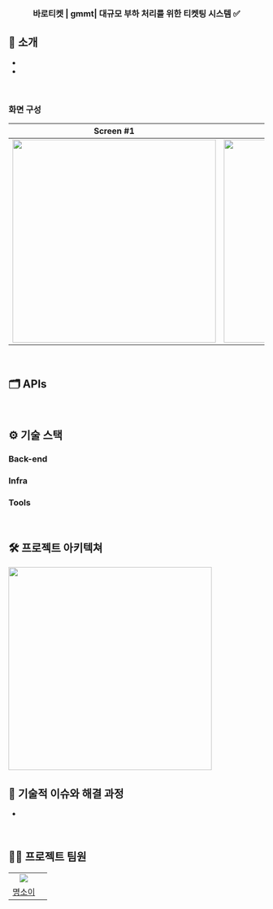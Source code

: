 <div align="center">

### 바로티켓 | gmmt| 대규모 부하 처리를 위한 티켓팅 시스템 ✅

</div> 

## 📝 소개
>

- 
- 
<br />


### 화면 구성
|Screen #1|Screen #2|
|:---:|:---:|
|<img src="#" width="400"/>|<img src="#" width="400"/>|

<br />

## 🗂️ APIs

<br />

## ⚙ 기술 스택
### Back-end
<div>
  
</div>

### Infra
<div>
  
</div>

### Tools
<div>
  
</div>

<br />

## 🛠️ 프로젝트 아키텍쳐

<img src="#" width="400"/>

<br />

## 🤔 기술적 이슈와 해결 과정
- 


<br />

## 💁‍♂️ 프로젝트 팀원
|||
|:---:|:---:|
| ![](https://github.com/myeongsoyi.png?size=120) | ![]() |
|[명소이](https://github.com/myeongsoyi)|[]()|
